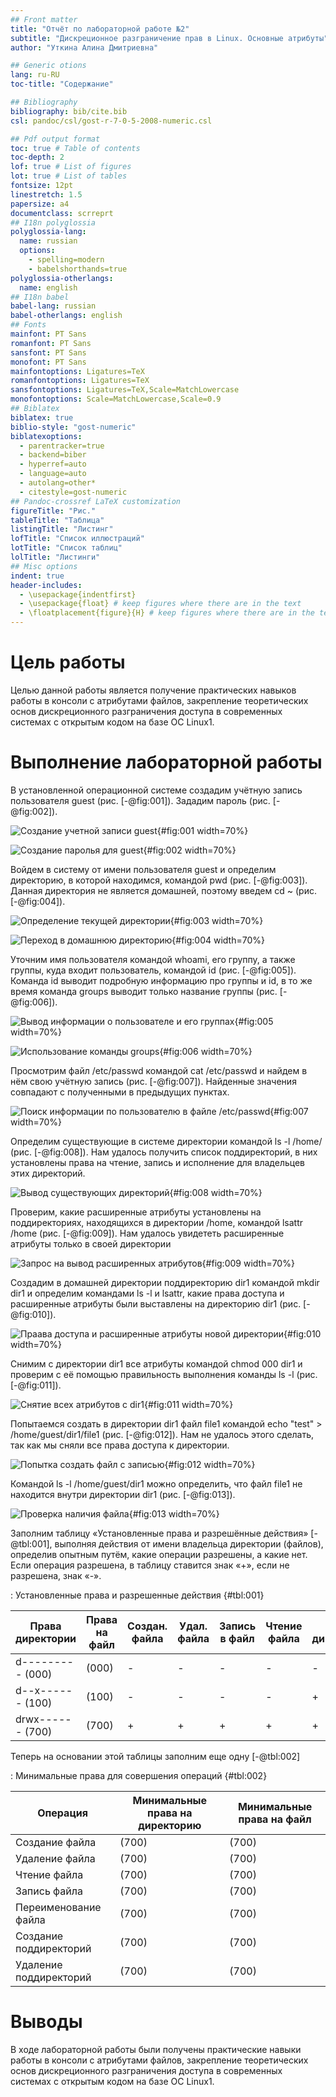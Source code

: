 ```yaml
---
## Front matter
title: "Отчёт по лабораторной работе №2"
subtitle: "Дискреционное разграничение прав в Linux. Основные атрибуты"
author: "Уткина Алина Дмитриевна"

## Generic otions
lang: ru-RU
toc-title: "Содержание"

## Bibliography
bibliography: bib/cite.bib
csl: pandoc/csl/gost-r-7-0-5-2008-numeric.csl

## Pdf output format
toc: true # Table of contents
toc-depth: 2
lof: true # List of figures
lot: true # List of tables
fontsize: 12pt
linestretch: 1.5
papersize: a4
documentclass: scrreprt
## I18n polyglossia
polyglossia-lang:
  name: russian
  options:
	- spelling=modern
	- babelshorthands=true
polyglossia-otherlangs:
  name: english
## I18n babel
babel-lang: russian
babel-otherlangs: english
## Fonts
mainfont: PT Sans
romanfont: PT Sans
sansfont: PT Sans
monofont: PT Sans
mainfontoptions: Ligatures=TeX
romanfontoptions: Ligatures=TeX
sansfontoptions: Ligatures=TeX,Scale=MatchLowercase
monofontoptions: Scale=MatchLowercase,Scale=0.9
## Biblatex
biblatex: true
biblio-style: "gost-numeric"
biblatexoptions:
  - parentracker=true
  - backend=biber
  - hyperref=auto
  - language=auto
  - autolang=other*
  - citestyle=gost-numeric
## Pandoc-crossref LaTeX customization
figureTitle: "Рис."
tableTitle: "Таблица"
listingTitle: "Листинг"
lofTitle: "Список иллюстраций"
lotTitle: "Список таблиц"
lolTitle: "Листинги"
## Misc options
indent: true
header-includes:
  - \usepackage{indentfirst}
  - \usepackage{float} # keep figures where there are in the text
  - \floatplacement{figure}{H} # keep figures where there are in the text
---
```


# Цель работы

Целью данной работы является получение практических навыков работы в консоли с атрибутами файлов, закрепление теоретических основ дискреционного разграничения доступа в современных системах с открытым кодом на базе ОС Linux1.

# Выполнение лабораторной работы

В установленной операционной системе создадим учётную запись пользователя guest (рис. [-@fig:001]). Зададим пароль (рис. [-@fig:002]).

![Создание учетной записи guest](image/1.jpg){#fig:001 width=70%}

![Создание паролья для guest](image/2.jpg){#fig:002 width=70%} 

Войдем в систему от имени пользователя guest и определим директорию, в которой находимся, командой pwd (рис. [-@fig:003]). Данная директория не является домашней, поэтому введем cd ~ (рис. [-@fig:004]).

![Определение текущей директории](image/3.jpg){#fig:003 width=70%} 

![Переход в домашнюю директорию](image/4.jpg){#fig:004 width=70%}

Уточним имя пользователя командой whoami, его группу, а также группы, куда входит пользователь, командой id (рис. [-@fig:005]). Команда id выводит подробную информацию про группы и id, в то же время команда groups выводит только название группы (рис. [-@fig:006]).

![Вывод информации о пользователе и его группах](image/5.jpg){#fig:005 width=70%}

![Использование команды groups](image/6.jpg){#fig:006 width=70%}

Просмотрим файл /etc/passwd командой cat /etc/passwd и найдем в нём свою учётную запись (рис. [-@fig:007]). Найденные значения совпадают с полученными в предыдущих пунктах.

![Поиск информации по пользователю в файле /etc/passwd](image/7.jpg){#fig:007 width=70%}

Определим существующие в системе директории командой ls -l /home/ (рис. [-@fig:008]). Нам удалось получить список поддиректорий, в них установлены права на чтение, запись и исполнение для владельцев этих директорий.

![Вывод существующих директорий](image/8.jpg){#fig:008 width=70%}

Проверим, какие расширенные атрибуты установлены на поддиректориях, находящихся в директории /home, командой lsattr /home (рис. [-@fig:009]). Нам удалось увидететь расширенные атрибуты только в своей директории

![Запрос на вывод расширенных атрибутов](image/9.jpg){#fig:009 width=70%}

Создадим в домашней директории поддиректорию dir1 командой mkdir dir1 и определим командами ls -l и lsattr, какие права доступа и расширенные атрибуты были выставлены на директорию dir1 (рис. [-@fig:010]).

![Праава доступа и расширенные атрибуты новой директории](image/10.jpg){#fig:010 width=70%}

Снимим с директории dir1 все атрибуты командой chmod 000 dir1 и проверим с её помощью правильность выполнения команды ls -l (рис. [-@fig:011]).

![Снятие всех атрибутов с dir1](image/11.jpg){#fig:011 width=70%}

Попытаемся создать в директории dir1 файл file1 командой echo "test" > /home/guest/dir1/file1 (рис. [-@fig:012]). Нам не удалось этого сделать, так как мы сняли все права доступа к директории.

![Попытка создать файл с записью](image/12.jpg){#fig:012 width=70%}

Командой ls -l /home/guest/dir1 можно определить, что файл file1 не находится внутри директории dir1 (рис. [-@fig:013]).

![Проверка наличия файла](image/13.jpg){#fig:013 width=70%}

Заполним таблицу «Установленные права и разрешённые действия» [-@tbl:001], выполняя действия от имени владельца директории (файлов), определив опытным путём, какие операции разрешены, а какие нет. Если операция разрешена, в таблицу ставится знак «+», если не разрешена, знак «-».

: Установленные права и разрешенные действия {#tbl:001}

| Права директории | Права на файл | Создан. файла | Удал. файла | Запись в файл | Чтение файла | Смена директории | Просмотр файлов в директории | Переим. файла | Смена атрибутов файла |
|------------------|---------------|---------|---------|--------|--------|-------|--------|---------|------------|
| d--------- (000) | (000)         | -       | -       | -      | -      | -     | -      | -       | -          |
| d--x------ (100) | (100)         | -       | -       | -      | -      | +     | -      | -       | +          |
| drwx------ (700) | (700)         | +       | +       | +      | +      | +     | +      | +       | +          |

Теперь на основании этой таблицы заполним еще одну [-@tbl:002]

: Минимальные права для совершения операций {#tbl:002}

| Операция               | Минимальные права на директорию | Минимальные права на файл |
|------------------------|---------------------------------|---------------------------|
| Создание файла         | (700)                           | (700)                     |
| Удаление файла         | (700)                           | (700)                     |
| Чтение файла           | (700)                           | (700)                     |
| Запись файла           | (700)                           | (700)                     |
| Переименование файла   | (700)                           | (700)                     |
| Создание поддиректорий | (700)                           | (700)                     |
| Удаление поддиректорий | (700)                           | (700)                     |

# Выводы

В ходе лабораторной работы были получены практические навыки работы в консоли с атрибутами файлов, закрепление теоретических основ дискреционного разграничения доступа в современных системах с открытым кодом на базе ОС Linux1.

